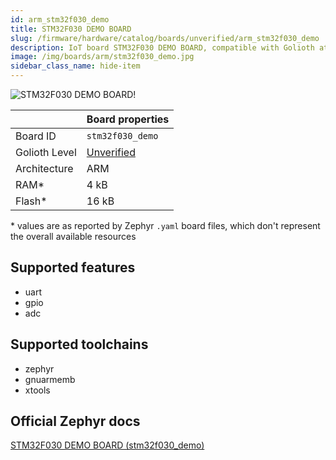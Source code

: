 ```yaml
---
id: arm_stm32f030_demo
title: STM32F030 DEMO BOARD
slug: /firmware/hardware/catalog/boards/unverified/arm_stm32f030_demo
description: IoT board STM32F030 DEMO BOARD, compatible with Golioth at unverified level.
image: /img/boards/arm/stm32f030_demo.jpg
sidebar_class_name: hide-item
---
```


[//]: # (This is an auto-generated file, do not edit! Changes to it will be lost upon re-generation)

![STM32F030 DEMO BOARD!](/img/boards/arm/stm32f030_demo.jpg "STM32F030 DEMO BOARD")

|                | Board properties     |
| -------------  | -------------------- |
| Board ID       | `stm32f030_demo` |
| Golioth Level  | [Unverified](/firmware/hardware#unverified-boards) |
| Architecture   | ARM |
| RAM*           | 4 kB |
| Flash*         | 16 kB |

\* values are as reported by Zephyr `.yaml` board files, which don't represent the overall available resources



## Supported features

* uart
* gpio
* adc

## Supported toolchains

* zephyr
* gnuarmemb
* xtools

## Official Zephyr docs

[STM32F030 DEMO BOARD (stm32f030_demo)](https://docs.zephyrproject.org/3.6.0/boards/arm/stm32f030_demo/doc/index.html)

